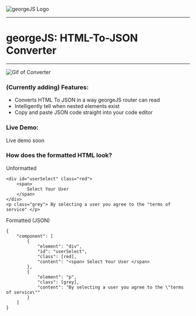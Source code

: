 ![georgeJS Logo](#)
___
# georgeJS: HTML-To-JSON Converter
___

![Gif of Converter](#)

### (Currently adding) Features:
*  Converts HTML To JSON in a way georgeJS router can read
*  Intelligently tell when nested elements exist
*  Copy and paste JSON code straight into your code editor

### Live Demo:
Live demo soon

### How does the formatted HTML look?
Unformatted
```
<div id="userSelect" class="red">
    <span>
        Select Your User
    </span>
</div>
<p class="grey"> By selecting a user you agree to the "terms of service" </p>
```
Formatted (JSON)
```
{
    "component": [
        {
            "element": "div",
            "id": "userSelect",
            "class": [red],
            "content": "<span> Select Your User </span>
        },
        {
            "element": "p",
            "class": [grey],
            "content": "By selecting a user you agree to the \"terms of service\""
        }
    ]
}
```
